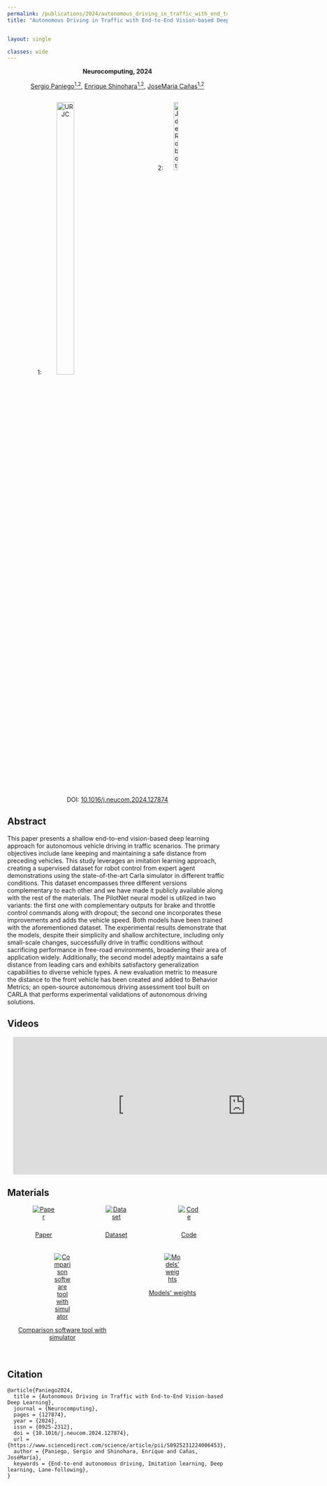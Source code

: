 ```yaml
---
permalink: /publications/2024/autonomous_driving_in_traffic_with_end_to_end_vision_based_deep_learning
title: "Autonomous Driving in Traffic with End-to-End Vision-based Deep Learning"


layout: single

classes: wide
---
```


<p style="text-align: center; font-weight: bold;">Neurocomputing, 2024</p>

<p style="text-align: center"><a href="https://sergiopaniego.github.io/">Sergio Paniego<sup>1,2</sup></a>, <a href="">Enrique Shinohara<sup>1,2</sup></a>, <a href="https://gsyc.urjc.es/jmplaza/">JoseMaria Cañas<sup>1,2</sup></a></p>
<div class="container" style="overflow: hidden;">
    <p style="text-align: center; width: 50%; float: left;">1: <a href="https://www.urjc.es/"><img src="https://upload.wikimedia.org/wikipedia/commons/thumb/8/84/URJC_logo.svg/1280px-URJC_logo.svg.png" width="40%" height="40%" alt="URJC"/></a></p>
    <p style="text-align: center; width: 50%; float: left;">2: <a href="https://jderobot.github.io/"><img src="https://avatars.githubusercontent.com/u/10959337?s=280&v=4" width="20%" height="20%" alt="JdeRobot"/></a></p>
</div>
<p style="text-align: center">DOI: <a href="https://doi.org/10.1016/j.neucom.2024.127874">10.1016/j.neucom.2024.127874</a></p>


## Abstract

This paper presents a shallow end-to-end vision-based deep learning approach for autonomous vehicle driving in traffic scenarios. The primary objectives include lane keeping and maintaining a safe distance from preceding vehicles. This study leverages an imitation learning approach, creating a supervised dataset for robot control from expert agent demonstrations using the state-of-the-art Carla simulator in different traffic conditions. This dataset encompasses three different versions complementary to each other and we have made it publicly available along with the rest of the materials. The PilotNet neural model is utilized in two variants: the first one with complementary outputs for brake and throttle control commands along with dropout; the second one incorporates these improvements and adds the vehicle speed. Both models have been trained with the aforementioned dataset. The experimental results demonstrate that the models, despite their simplicity and shallow architecture, including only small-scale changes, successfully drive in traffic conditions without sacrificing performance in free-road environments, broadening their area of application widely. Additionally, the second model adeptly maintains a safe distance from leading cars and exhibits satisfactory generalization capabilities to diverse vehicle types. A new evaluation metric to measure the distance to the front vehicle has been created and added to Behavior Metrics; an open-source autonomous driving assessment tool built on CARLA that performs experimental validations of autonomous driving solutions.

## Videos

<div style="display: flex;justify-content: space-around;margin-bottom: 20px;">
    <div style="width: 45%;">
      <iframe width="560" height="315" src="https://www.youtube.com/embed/mVSfxQeWwrQ" frameborder="0" allowfullscreen></iframe>
    </div>
    <div style="width: 45%;">
      <iframe width="560" height="315" src="https://www.youtube.com/embed/TxYeBWp0XN8" frameborder="0" allowfullscreen></iframe>
    </div>
</div>


## Materials



<div class="container" style="overflow: hidden;">
    <div style="width: 33%; float: left;margin-bottom: 20px; text-align: center;">
        <a href="">
            <img style="max-width: 30%; height: auto; margin-bottom: 10px;" src="https://cdn-icons-png.flaticon.com/512/3731/3731553.png" alt="Paper">
            <p>Paper</p>
        </a>
    </div>
    <div style="width: 33%; float: left; margin-bottom: 20px; text-align: center;">
        <a href="https://huggingface.co/datasets/YujiroS/traffic-6">
            <img style="max-width: 30%; height: auto; margin-bottom: 10px;" src="https://static.thenounproject.com/png/2200230-200.png" alt="Dataset">
            <p>Dataset</p>
        </a>
    </div>
    <div style="width: 33%; float: left;margin-bottom: 20px; text-align: center;">
        <a href="https://github.com/RoboticsLabURJC/2022-tfm-enrique-shinohara">
            <img style="max-width: 30%; height: auto; margin-bottom: 10px;" src="https://static.thenounproject.com/png/1448954-200.png" alt="Code">
            <p>Code</p>
        </a>
    </div>
</div>
<div class="container" style="overflow: hidden;">
    <div style="width: 50%; float: left;margin-bottom: 20px; text-align: center;">
        <a href="https://github.com/JdeRobot/BehaviorMetrics">
            <img style="max-width: 15%; height: auto;" src="https://static-00.iconduck.com/assets.00/comparison-icon-512x512-vl4u7s2n.png" alt="Comparison software tool with simulator">
            <p>Comparison software tool with simulator</p>
        </a>
    </div>
    <div style="width: 50%; float: left; margin-bottom: 20px; text-align: center;">
        <a href="https://huggingface.co/YujiroS/subjective_vision_pilotnet">
            <img style="max-width: 15%; height: auto;" src="https://cdn-icons-png.flaticon.com/512/6461/6461819.png" alt="Models' weights">
            <p>Models' weights</p>
        </a>
    </div>
</div>


## Citation

``` 
@article{Paniego2024,
  title = {Autonomous Driving in Traffic with End-to-End Vision-based Deep Learning},
  journal = {Neurocomputing},
  pages = {127874},
  year = {2024},
  issn = {0925-2312},
  doi = {10.1016/j.neucom.2024.127874},
  url = {https://www.sciencedirect.com/science/article/pii/S0925231224006453},
  author = {Paniego, Sergio and Shinohara, Enrique and Cañas, JoséMaría},
  keywords = {End-to-end autonomous driving, Imitation learning, Deep learning, Lane-following},
}
``` 



